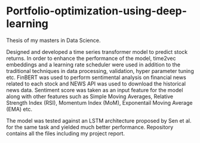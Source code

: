 # Portfolio-optimization-using-deep-learning
Thesis of my masters in Data Science. 

Designed and developed a time series transformer model to predict stock returns. In order to enhance the performance of the model, time2vec embeddings and a learning rate scheduler were used in addition to the traditional techniques in data processing, validation, hyper parameter tuning etc. FinBERT was used to perform sentimental analysis on financial news related to each stock and NEWS API was used to download the historical news data. Sentiment score was taken as an input feature for the model along with other features such as Simple Moving Averages, Relative Strength Index (RSI), Momentum Index (MoM), Exponentail Moving Average (EMA) etc. 

The model was tested against an LSTM architecture proposed by Sen et al. for the same task and yielded much better performance. Repository contains all the files including my project report. 

